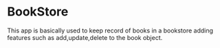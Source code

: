 # BookStore
This app is basically used to keep record of books in a bookstore adding features such as add,update,delete to the book object.
